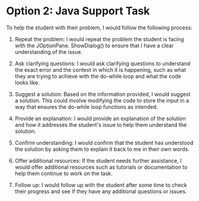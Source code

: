 # Option 2: Java Support Task

To help the student with their problem, I would follow the following process:

1. Repeat the problem: I would repeat the problem the student is facing with the JOptionPane. ShowDialog() to ensure that I have a clear understanding of the issue.

1. Ask clarifying questions: I would ask clarifying questions to understand the exact error and the context in which it is happening, such as what they are trying to achieve with the do-while loop and what the code looks like.

1. Suggest a solution: Based on the information provided, I would suggest a solution. This could involve modifying the code to store the input in a way that ensures the do-while loop functions as intended.

1. Provide an explanation: I would provide an explanation of the solution and how it addresses the student's issue to help them understand the solution.

1. Confirm understanding: I would confirm that the student has understood the solution by asking them to explain it back to me in their own words.

1. Offer additional resources: If the student needs further assistance, I would offer additional resources such as tutorials or documentation to help them continue to work on the task.

1. Follow up: I would follow up with the student after some time to check their progress and see if they have any additional questions or issues.

